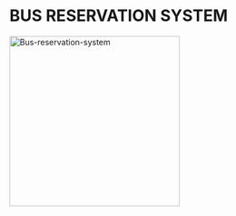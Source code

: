 # BUS RESERVATION SYSTEM
<img src="https://i.ibb.co/ZL4sjS2/Bus-reservation-system.png" alt="Bus-reservation-system" width="300px" height="300px">
